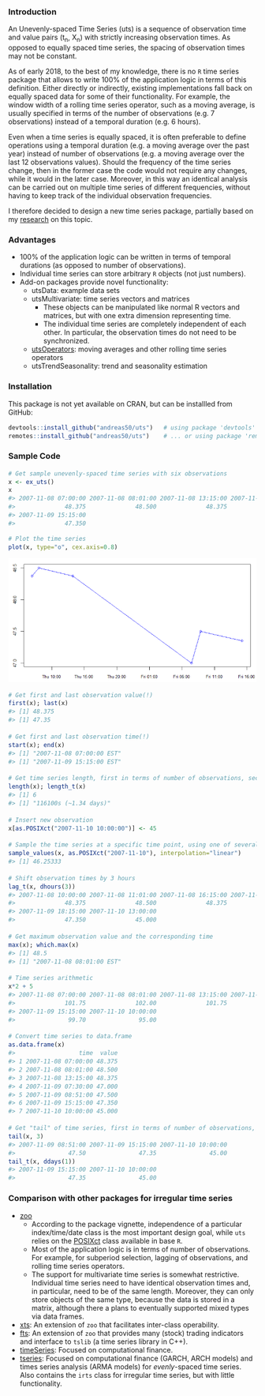 
<!-- README.md is generated from README.Rmd. Please edit that file -->
### Introduction

An Unevenly-spaced Time Series (uts) is a sequence of observation time and value pairs (t<sub>n</sub>, X<sub>n</sub>) with strictly increasing observation times. As opposed to equally spaced time series, the spacing of observation times may not be constant.

As of early 2018, to the best of my knowledge, there is no `R` time series package that allows to write 100% of the application logic in terms of this definition. Either directly or indirectly, existing implementations fall back on equally spaced data for some of their functionality. For example, the window width of a rolling time series operator, such as a moving average, is usually specified in terms of the number of observations (e.g. 7 observations) instead of a temporal duration (e.g. 6 hours).

Even when a time series is equally spaced, it is often preferable to define operations using a temporal duration (e.g. a moving average over the past year) instead of number of observations (e.g. a moving average over the last 12 observations values). Should the frequency of the time series change, then in the former case the code would not require any changes, while it would in the later case. Moreover, in this way an identical analysis can be carried out on multiple time series of different frequencies, without having to keep track of the individual observation frequencies.

I therefore decided to design a new time series package, partially based on my [research](http://www.eckner.com/research.html) on this topic.

### Advantages

-   100% of the application logic can be written in terms of temporal durations (as opposed to number of observations).
-   Individual time series can store arbitrary `R` objects (not just numbers).
-   Add-on packages provide novel functionality:
    -   utsData: example data sets
    -   utsMultivariate: time series vectors and matrices
        -   These objects can be manipulated like normal R vectors and matrices, but with one extra dimension representing time.
        -   The individual time series are completely independent of each other. In particular, the observation times do not need to be synchronized.
    -   [utsOperators](https://github.com/andreas50/utsOperators): moving averages and other rolling time series operators
    -   utsTrendSeasonality: trend and seasonality estimation

### Installation

This package is not yet available on CRAN, but can be installled from GitHub:

``` r
devtools::install_github("andreas50/uts")   # using package 'devtools'
remotes::install_github("andreas50/uts")    # ... or using package 'remotes'
```

### Sample Code

``` r
# Get sample unevenly-spaced time series with six observations
x <- ex_uts()
x
#> 2007-11-08 07:00:00 2007-11-08 08:01:00 2007-11-08 13:15:00 2007-11-09 07:30:00 2007-11-09 08:51:00 
#>              48.375              48.500              48.375              47.000              47.500 
#> 2007-11-09 15:15:00 
#>              47.350
```

``` r
# Plot the time series
plot(x, type="o", cex.axis=0.8)
```

![](man/uts_plot-1.png)

``` r
# Get first and last observation value(!)
first(x); last(x)
#> [1] 48.375
#> [1] 47.35

# Get first and last observation time(!)
start(x); end(x)
#> [1] "2007-11-08 07:00:00 EST"
#> [1] "2007-11-09 15:15:00 EST"

# Get time series length, first in terms of number of observations, second in terms of temporal length
length(x); length_t(x)
#> [1] 6
#> [1] "116100s (~1.34 days)"

# Insert new observation
x[as.POSIXct("2007-11-10 10:00:00")] <- 45

# Sample the time series at a specific time point, using one of several supported interpolation methods
sample_values(x, as.POSIXct("2007-11-10"), interpolation="linear")
#> [1] 46.25333

# Shift observation times by 3 hours
lag_t(x, dhours(3))
#> 2007-11-08 10:00:00 2007-11-08 11:01:00 2007-11-08 16:15:00 2007-11-09 10:30:00 2007-11-09 11:51:00 
#>              48.375              48.500              48.375              47.000              47.500 
#> 2007-11-09 18:15:00 2007-11-10 13:00:00 
#>              47.350              45.000

# Get maximum observation value and the corresponding time
max(x); which.max(x)
#> [1] 48.5
#> [1] "2007-11-08 08:01:00 EST"

# Time series arithmetic
x*2 + 5
#> 2007-11-08 07:00:00 2007-11-08 08:01:00 2007-11-08 13:15:00 2007-11-09 07:30:00 2007-11-09 08:51:00 
#>              101.75              102.00              101.75               99.00              100.00 
#> 2007-11-09 15:15:00 2007-11-10 10:00:00 
#>               99.70               95.00

# Convert time series to data.frame
as.data.frame(x)
#>                  time  value
#> 1 2007-11-08 07:00:00 48.375
#> 2 2007-11-08 08:01:00 48.500
#> 3 2007-11-08 13:15:00 48.375
#> 4 2007-11-09 07:30:00 47.000
#> 5 2007-11-09 08:51:00 47.500
#> 6 2007-11-09 15:15:00 47.350
#> 7 2007-11-10 10:00:00 45.000

# Get "tail" of time series, first in terms of number of observations, second in terms of temporal length
tail(x, 3)
#> 2007-11-09 08:51:00 2007-11-09 15:15:00 2007-11-10 10:00:00 
#>               47.50               47.35               45.00
tail_t(x, ddays(1))
#> 2007-11-09 15:15:00 2007-11-10 10:00:00 
#>               47.35               45.00
```

### Comparison with other packages for irregular time series

-   [zoo](http://cran.r-project.org/web/packages/zoo/index.html)
    -   According to the package vignette, independence of a particular index/time/date class is the most important design goal, while `uts` relies on the [POSIXct](https://stat.ethz.ch/R-manual/R-devel/library/base/html/DateTimeClasses.html) class available in base `R`.
    -   Most of the application logic is in terms of number of observations. For example, for subperiod selection, lagging of observations, and rolling time series operators.
    -   The support for multivariate time series is somewhat restrictive. Individual time series need to have identical observation times and, in particular, need to be of the same length. Moreover, they can only store objects of the same type, because the data is stored in a matrix, although there a plans to eventually supported mixed types via data frames.
-   [xts](http://cran.r-project.org/web/packages/xts/index.html): An extension of `zoo` that facilitates inter-class operability.
-   [fts](http://cran.r-project.org/web/packages/fts/index.html): An extension of `zoo` that provides many (stock) trading indicators and interface to `tslib` (a time series library in C++).
-   [timeSeries](http://cran.r-project.org/web/packages/timeSeries/index.html): Focused on computational finance.
-   [tseries](http://cran.r-project.org/web/packages/tseries/index.html): Focused on computational finance (GARCH, ARCH models) and times series analysis (ARMA models) for *evenly*-spaced time series. Also contains the `irts` class for irregular time series, but with little functionality.
